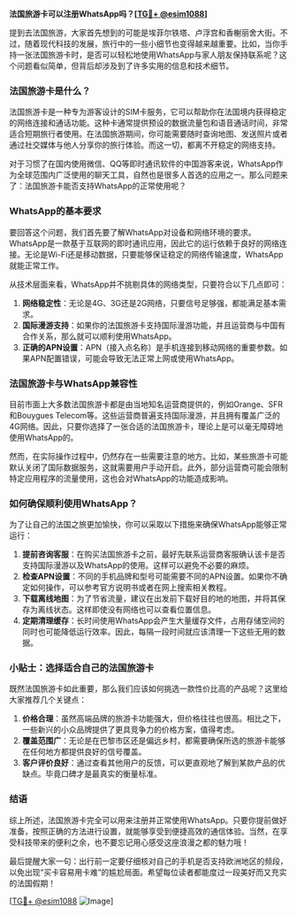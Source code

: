 **法国旅游卡可以注册WhatsApp吗？[[TG💪+ @esim1088](https://t.me/s/esim1088)]**

提到去法国旅游，大家首先想到的可能是埃菲尔铁塔、卢浮宫和香榭丽舍大街。不过，随着现代科技的发展，旅行中的一些小细节也变得越来越重要。比如，当你手持一张法国旅游卡时，是否可以轻松地使用WhatsApp与家人朋友保持联系呢？这个问题看似简单，但背后却涉及到了许多实用的信息和技术细节。

### 法国旅游卡是什么？

法国旅游卡是一种专为游客设计的SIM卡服务，它可以帮助你在法国境内获得稳定的网络连接和通话功能。这种卡通常提供预设的数据流量包和语音通话时间，非常适合短期旅行者使用。在法国旅游期间，你可能需要随时查询地图、发送照片或者通过社交媒体与他人分享你的旅行体验。而这一切，都离不开稳定的网络支持。

对于习惯了在国内使用微信、QQ等即时通讯软件的中国游客来说，WhatsApp作为全球范围内广泛使用的聊天工具，自然也是很多人首选的应用之一。那么问题来了：法国旅游卡能否支持WhatsApp的正常使用呢？

### WhatsApp的基本要求

要回答这个问题，我们首先要了解WhatsApp对设备和网络环境的要求。WhatsApp是一款基于互联网的即时通讯应用，因此它的运行依赖于良好的网络连接。无论是Wi-Fi还是移动数据，只要能够保证稳定的网络传输速度，WhatsApp就能正常工作。

从技术层面来看，WhatsApp并不挑剔具体的网络类型，只要符合以下几点即可：
1. **网络稳定性**：无论是4G、3G还是2G网络，只要信号足够强，都能满足基本需求。
2. **国际漫游支持**：如果你的法国旅游卡支持国际漫游功能，并且运营商与中国有合作关系，那么就可以顺利使用WhatsApp。
3. **正确的APN设置**：APN（接入点名称）是手机连接到移动网络的重要参数。如果APN配置错误，可能会导致无法正常上网或使用WhatsApp。

### 法国旅游卡与WhatsApp兼容性

目前市面上大多数法国旅游卡都是由当地知名运营商提供的，例如Orange、SFR和Bouygues Telecom等。这些运营商普遍支持国际漫游，并且拥有覆盖广泛的4G网络。因此，只要你选择了一张合适的法国旅游卡，理论上是可以毫无障碍地使用WhatsApp的。

然而，在实际操作过程中，仍然存在一些需要注意的地方。比如，某些旅游卡可能默认关闭了国际数据服务，这就需要用户手动开启。此外，部分运营商可能会限制特定应用程序的流量使用，这也会对WhatsApp的功能造成影响。

### 如何确保顺利使用WhatsApp？

为了让自己的法国之旅更加愉快，你可以采取以下措施来确保WhatsApp能够正常运行：

1. **提前咨询客服**：在购买法国旅游卡之前，最好先联系运营商客服确认该卡是否支持国际漫游以及WhatsApp的使用。这样可以避免不必要的麻烦。
2. **检查APN设置**：不同的手机品牌和型号可能需要不同的APN设置。如果你不确定如何操作，可以参考官方说明书或者在网上搜索相关教程。
3. **下载离线地图**：为了节省流量，建议在出发前下载好目的地的地图，并将其保存为离线状态。这样即使没有网络也可以查看位置信息。
4. **定期清理缓存**：长时间使用WhatsApp会产生大量缓存文件，占用存储空间的同时也可能降低运行效率。因此，每隔一段时间就应该清理一下这些无用的数据。

### 小贴士：选择适合自己的法国旅游卡

既然法国旅游卡如此重要，那么我们应该如何挑选一款性价比高的产品呢？这里给大家推荐几个关键点：

1. **价格合理**：虽然高端品牌的旅游卡功能强大，但价格往往也很高。相比之下，一些新兴的小众品牌提供了更具竞争力的价格方案，值得考虑。
2. **覆盖范围广**：无论是在巴黎市区还是偏远乡村，都需要确保所选的旅游卡能够在任何地方都提供良好的信号覆盖。
3. **客户评价良好**：通过查看其他用户的反馈，可以更直观地了解到某款产品的优缺点。毕竟口碑才是最真实的衡量标准。

### 结语

综上所述，法国旅游卡完全可以用来注册并正常使用WhatsApp。只要你提前做好准备，按照正确的方法进行设置，就能够享受到便捷高效的通信体验。当然，在享受科技带来的便利之余，也不要忘记用心感受这座浪漫之都的魅力哦！

最后提醒大家一句：出行前一定要仔细核对自己的手机是否支持欧洲地区的频段，以免出现“买卡容易用卡难”的尴尬局面。希望每位读者都能度过一段美好而又充实的法国假期！

[[TG💪+ @esim1088](https://t.me/s/esim1088) ![Image](https://i.postimg.cc/4NQfJmqS/Snipaste-2025-05-13-00-14-12.png)]